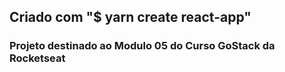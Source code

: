 ## Criado com "$ yarn create react-app"

### Projeto destinado ao Modulo 05 do Curso GoStack da Rocketseat

